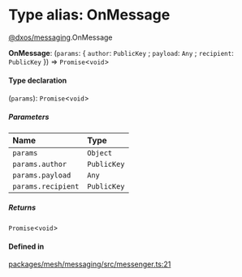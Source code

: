 # Type alias: OnMessage

[@dxos/messaging](../modules/dxos_messaging.md).OnMessage

 **OnMessage**: (`params`: { `author`: `PublicKey` ; `payload`: `Any` ; `recipient`: `PublicKey`  }) => `Promise`<`void`\>

#### Type declaration

(`params`): `Promise`<`void`\>

##### Parameters

| Name | Type |
| :------ | :------ |
| `params` | `Object` |
| `params.author` | `PublicKey` |
| `params.payload` | `Any` |
| `params.recipient` | `PublicKey` |

##### Returns

`Promise`<`void`\>

#### Defined in

[packages/mesh/messaging/src/messenger.ts:21](https://github.com/dxos/dxos/blob/main/packages/mesh/messaging/src/messenger.ts#L21)
